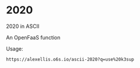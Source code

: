 # 2020
2020 in ASCII

An OpenFaaS function

Usage:

```
https://alexellis.o6s.io/ascii-2020?q=use%20k3sup
```

